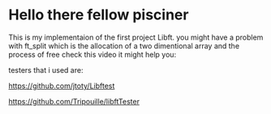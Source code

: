 # Hello there fellow pisciner

This is my implementaion of the first project Libft.
you might have a problem with ft_split which is the allocation of a two dimentional array and the process of free
check this video it might help you:


testers that i used are:

https://github.com/jtoty/Libftest

https://github.com/Tripouille/libftTester
